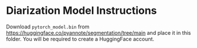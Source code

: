 # Diarization Model Instructions

Download `pytorch_model.bin` from https://huggingface.co/pyannote/segmentation/tree/main and place it in this folder. You will be required to create a HuggingFace account.
